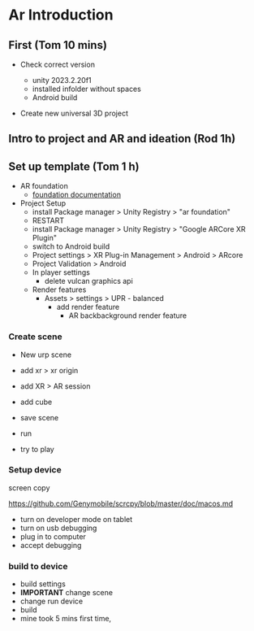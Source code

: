 # Ar Introduction

## First (Tom 10 mins)

- Check correct version
	+ unity 2023.2.20f1
	+ installed infolder without spaces
	+ Android build
	
- Create new universal 3D project

## Intro to project and AR and ideation (Rod 1h)


## Set up template (Tom 1 h)

- AR foundation
	- [foundation documentation](https://docs.unity3d.com/Packages/com.unity.xr.arfoundation@5.1/manual/index.html)
- Project Setup
	+ install Package manager > Unity Registry > "ar foundation"
	+ RESTART
	+ install Package manager > Unity Registry > "Google ARCore XR Plugin"
	+ switch to Android build
	+ Project settings > XR Plug-in Management > Android > ARcore
	+ Project Validation > Android
	+ In player settings 
		* delete vulcan graphics api
	+ Render features
		* Assets > settings > UPR - balanced
			- add render feature
				+ AR backbackground render feature

### Create scene

- New urp scene
- add xr > xr origin
- add XR > AR session
- add cube
- save scene
- run

- try to play


### Setup device

screen copy

https://github.com/Genymobile/scrcpy/blob/master/doc/macos.md


- turn on developer mode on tablet
- turn on usb debugging
- plug in to computer
- accept debugging


### build to device

- build settings
- **IMPORTANT** change scene
- change run device
- build
- mine took 5 mins first time, 